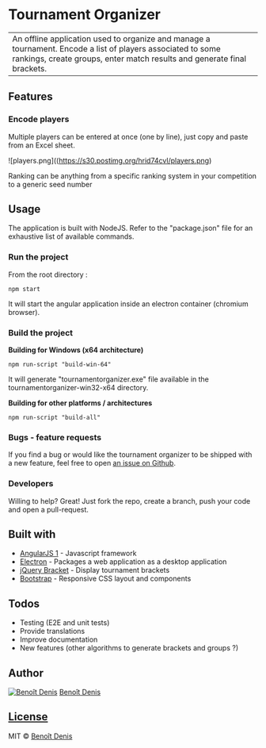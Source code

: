 # Tournament Organizer
<table>
<tr>
<td>
    An offline application used to organize and manage a tournament. Encode a list of players associated to some rankings, create groups, enter match results and generate final brackets.
    
</td>
</tr>
</table>


## Features

### Encode players
Multiple players can be entered at once (one by line), just copy and paste from an Excel sheet.

![players.png]((https://s30.postimg.org/hrid74cvl/players.png)

Ranking can be anything from a specific ranking system in your competition to a generic seed number


## Usage

The application is built with NodeJS. Refer to the "package.json" file for an exhaustive list of available commands.

### Run the project

From the root directory :

    npm start

It will start the angular application inside an electron container (chromium browser).

### Build the project
    
**Building for Windows (x64 architecture)**

    npm run-script "build-win-64"

It will generate "tournamentorganizer.exe" file available in the tournamentorganizer-win32-x64 directory.

**Building for other platforms / architectures**

    npm run-script "build-all"

### Bugs - feature requests

If you find a bug or would like the tournament organizer to be shipped with a new feature, feel free to open [an issue on Github](https://github.com/taguan/tournament-organizer/issues).

### Developers

Willing to help? Great! Just fork the repo, create a branch, push your code and open a pull-request.


## Built with 

- [AngularJS 1](https://angularjs.org/) - Javascript framework
- [Electron](http://electron.atom.io/) - Packages a web application as a desktop application
- [jQuery Bracket](http://www.aropupu.fi/bracket/) - Display tournament brackets
- [Bootstrap](http://getbootstrap.com/) - Responsive CSS layout and components


## Todos
- Testing (E2E and unit tests)
- Provide translations
- Improve documentation
- New features (other algorithms to generate brackets and groups ?)

## Author

[![Benoît Denis](https://avatars3.githubusercontent.com/u/1026937?v=3&u=1bb4793e395bbaff8d029338434f996bd0f40b33&s=400)](https://github.com/taguan)
[Benoît Denis](https://github.com/taguan)

## [License](https://github.com/taguan/tournament-organizer/blob/master/LICENSE)

MIT © [Benoît Denis](https://github.com/taguan)
